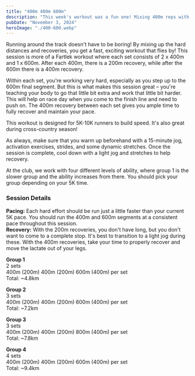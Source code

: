 ```yaml
---
title: "400m 400m 600m"
description: "This week's workout was a fun one! Mixing 400m reps with 600m reps and short recoveries"
pubDate: "November 3, 2024"
heroImage: "./400-600.webp"
---
```


Running around the track doesn't have to be boring! By mixing up the hard distances and recoveries, you get a fast, exciting workout that flies by! This session is more of a Fartlek workout where each set consists of 2 x 400m and 1 x 600m. After each 400m, there is a 200m recovery, while after the 600m there is a 400m recovery.

Within each set, you're working very hard, especially as you step up to the 600m final segment. But this is what makes this session great – you're teaching your body to go that little bit extra and work that little bit harder. This will help on race day when you come to the finish line and need to push on. The 400m recovery between each set gives you ample time to fully recover and maintain your pace.

This workout is designed for 5K-10K runners to build speed. It's also great during cross-country season!

As always, make sure that you warm up beforehand with a 15-minute jog, activation exercises, strides, and some dynamic stretches. Once the session is complete, cool down with a light jog and stretches to help recovery.

At the club, we work with four different levels of ability, where group 1 is the slower group and the ability increases from there. You should pick your group depending on your 5K time.

### Session Details

**Pacing:** Each hard effort should be run just a little faster than your current 5K pace. You should run the 400m and 600m segments at a consistent pace throughout this session.  
**Recovery:** With the 200m recoveries, you don't have long, but you don't want to come to a complete stop. It's best to transition to a light jog during these. With the 400m recoveries, take your time to properly recover and move the lactate out of your legs.

**Group 1**  
2 sets  
400m (200m) 400m (200m) 600m (400m) per set  
Total: ~4.8km

**Group 2**  
3 sets  
400m (200m) 400m (200m) 600m (400m) per set  
Total: ~7.2km

**Group 3**  
3 sets  
400m (200m) 400m (200m) 800m (400m) per set  
Total: ~7.8km

**Group 4**  
4 sets  
400m (200m) 400m (200m) 600m (400m) per set  
Total: ~9.4km